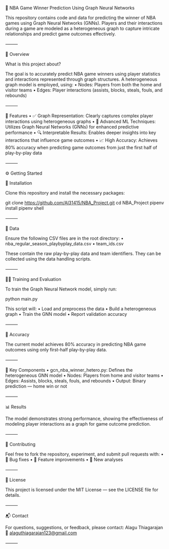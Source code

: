 🏀 NBA Game Winner Prediction Using Graph Neural Networks

This repository contains code and data for predicting the winner of NBA games using Graph Neural Networks (GNNs). Players and their interactions during a game are modeled as a heterogeneous graph to capture intricate relationships and predict game outcomes effectively.

⸻

📌 Overview

What is this project about?

The goal is to accurately predict NBA game winners using player statistics and interactions represented through graph structures. A heterogeneous graph model is employed, using:
	•	Nodes: Players from both the home and visitor teams
	•	Edges: Player interactions (assists, blocks, steals, fouls, and rebounds)

⸻

🌟 Features
	•	✅ Graph Representation: Clearly captures complex player interactions using heterogeneous graphs
	•	🚀 Advanced ML Techniques: Utilizes Graph Neural Networks (GNNs) for enhanced predictive performance
	•	🔍 Interpretable Results: Enables deeper insights into key interactions that influence game outcomes
	•	📈 High Accuracy: Achieves 80% accuracy when predicting game outcomes from just the first half of play-by-play data

⸻

⚙️ Getting Started

🧱 Installation

Clone this repository and install the necessary packages:

git clone https://github.com/Al31415/NBA_Project.git
cd NBA_Project
pipenv install
pipenv shell



⸻

📂 Data

Ensure the following CSV files are in the root directory:
	•	nba_regular_season_playbyplay_data.csv
	•	team_ids.csv

These contain the raw play-by-play data and team identifiers. They can be collected using the data handling scripts.

⸻

🏃‍♂️ Training and Evaluation

To train the Graph Neural Network model, simply run:

python main.py

This script will:
	•	Load and preprocess the data
	•	Build a heterogeneous graph
	•	Train the GNN model
	•	Report validation accuracy

⸻

🎯 Accuracy

The current model achieves 80% accuracy in predicting NBA game outcomes using only first-half play-by-play data.

⸻

🧹 Key Components
	•	gcn_nba_winner_hetero.py: Defines the heterogeneous GNN model
	•	Nodes: Players from home and visitor teams
	•	Edges: Assists, blocks, steals, fouls, and rebounds
	•	Output: Binary prediction — home win or not

⸻

📊 Results

The model demonstrates strong performance, showing the effectiveness of modeling player interactions as a graph for game outcome prediction.

⸻

🤝 Contributing

Feel free to fork the repository, experiment, and submit pull requests with:
	•	🚧 Bug fixes
	•	🌱 Feature improvements
	•	🧪 New analyses

⸻

📄 License

This project is licensed under the MIT License — see the LICENSE file for details.

⸻

📬 Contact

For questions, suggestions, or feedback, please contact:
Alagu Thiagarajan
📧 alaguthiagarajan123@gmail.com

⸻

